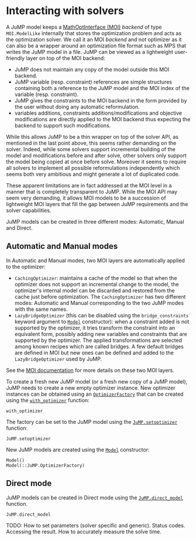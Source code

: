 Interacting with solvers
========================

A JuMP model keeps a [MathOptInterface (MOI)](https://github.com/JuliaOpt/MathOptInterface.jl)
*backend* of type `MOI.ModelLike` internally that stores the optimization
problem and acts as the optimization solver. We call it an MOI *backend* and
not optimizer as it can also be a wrapper around an optimization file format
such as MPS that writes the JuMP model in a file. JuMP can be viewed as a
lightweight user-friendly layer on top of the MOI backend:

* JuMP does not maintain any copy of the model outside this MOI backend.
* JuMP variable (resp. constraint) references are simple structures containing
  both a reference to the JuMP model and the MOI index of the variable (resp.
  constraint).
* JuMP gives the constraints to the MOI backend in the form provided by the user
  without doing any automatic reformulation.
* variables additions, constraints additions/modifications and objective
  modifications are directly applied to the MOI backend thus expecting the
  backend to support such modifications.

While this allows JuMP to be a thin wrapper on top of the solver API, as
mentioned in the last point above, this seems rather demanding on the solver.
Indeed, while some solvers support incremental building of the model and
modifications before and after solve, other solvers only support the model being
copied at once before solve. Moreover it seems to require all solvers to
implement all possible reformulations independently which seems both very
ambitious and might generate a lot of duplicated code.

These apparent limitations are in fact addressed at the MOI level in a manner
that is completely transparent to JuMP. While the MOI API may seem very
demanding, it allows MOI models to be a succession of lightweight MOI layers
that fill the gap between JuMP requirements and the solver capabilities.

JuMP models can be created in three different modes: Automatic, Manual and
Direct.

## Automatic and Manual modes

In Automatic and Manual modes, two MOI layers are automatically applied to the
optimizer:

* `CachingOptimizer`: maintains a cache of the model so that when the optimizer
  does not support an incremental change to the model, the optimizer's internal
  model can be discarded and restored from the cache just before optimization.
  The `CachingOptimizer` has two different modes: Automatic and Manual
  corresponding to the two JuMP modes with the same names.
* `LazyBridgeOptimizer` (this can be disabled using the `bridge_constraints`
  keyword argument to [`Model`](@ref) constructor): when a constraint added is
  not supported by the optimizer, it tries transform the constraint into an
  equivalent form, possibly adding new variables and constraints that are
  supported by the optimizer. The applied transformations are selected among
  known recipes which are called bridges. A few default bridges are defined in
  MOI but new ones can be defined and added to the `LazyBridgeOptimizer` used by
  JuMP.

See the [MOI documentation](http://www.juliaopt.org/MathOptInterface.jl/stable/)
for more details on these two MOI layers.

To create a fresh new JuMP model (or a fresh new copy of a JuMP model), JuMP
needs to create a new empty optimizer instance. New optimizer instances can
be obtained using an [`OptimizerFactory`](@ref) that can be created using the
[`with_optimizer`](@ref) function:
```@docs
with_optimizer
```

The factory can be set to the JuMP model using the [`JuMP.setoptimizer`](@ref)
function:
```@docs
JuMP.setoptimizer
```

New JuMP models are created using the [`Model`](@ref) constructor:
```@docs
Model()
Model(::JuMP.OptimizerFactory)
```

## Direct mode

JuMP models can be created in Direct mode using the [`JuMP.direct_model`](@ref)
function.
```@docs
JuMP.direct_model
```

TODO: How to set parameters (solver
specific and generic). Status codes. Accessing the result.
How to accurately measure the solve time.
